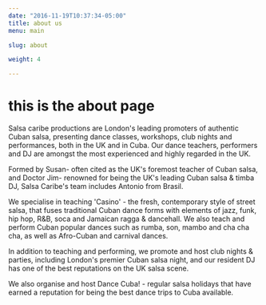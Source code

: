 ```yaml
---
date: "2016-11-19T10:37:34-05:00"
title: about us
menu: main

slug: about

weight: 4

---
```



# this is the about page

Salsa caribe productions are London's leading promoters of authentic Cuban salsa,
presenting dance classes, workshops, club nights and performances, both in the
UK and in Cuba. Our dance teachers, performers and DJ are amongst the most
experienced and highly regarded in the UK.

Formed by Susan- often cited as the UK's foremost teacher of Cuban salsa, and
Doctor Jim- renowned for being the UK's leading Cuban salsa & timba DJ, Salsa
Caribe's team includes Antonio from Brasil.

We specialise in teaching 'Casino' - the fresh, contemporary style of street
salsa, that fuses traditional Cuban dance forms with elements of jazz, funk, hip
hop, R&B, soca and Jamaican ragga & dancehall. We also teach and perform Cuban
popular dances such as rumba, son, mambo and cha cha cha, as well as Afro-Cuban
and carnival dances.

In addition to teaching and performing, we promote and host club nights &
parties, including London's premier Cuban salsa night, and our resident DJ has
one of the best reputations on the UK salsa scene.

We also organise and host Dance Cuba! - regular salsa holidays that have earned
a reputation for being the best dance trips to Cuba available.


